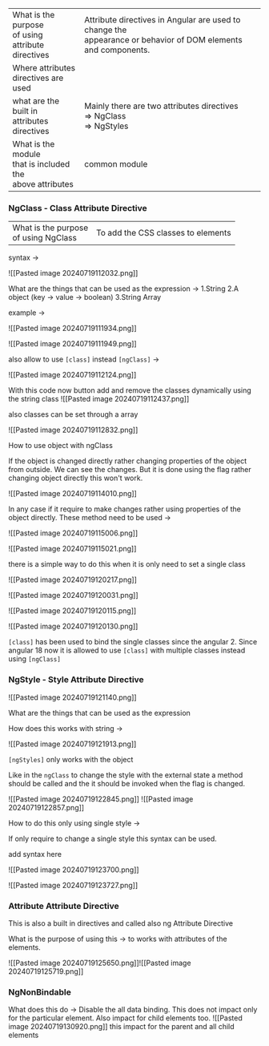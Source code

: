 
|                                                                |                                                                                                                   |
| -------------------------------------------------------------- | ----------------------------------------------------------------------------------------------------------------- |
| What is the purpose<br> of using attribute <br>directives      | Attribute directives in Angular are used to change the <br>appearance or behavior of DOM elements and components. |
| Where attributes <br>directives are used                       |                                                                                                                   |
| what are the built in<br>attributes directives                 | Mainly there are two attributes directives<br>=> NgClass<br>=> NgStyles                                           |
| What is the module<br>that is included the<br>above attributes | common module                                                                                                     |


### NgClass - Class Attribute Directive

|                                          |                                    |
| ---------------------------------------- | ---------------------------------- |
| What is the purpose <br>of using NgClass | To add the CSS classes to elements |
syntax -> 


![[Pasted image 20240719112032.png]]

What are the things that can be used as the expression -> 
1.String
2.A object (key ->    value -> boolean)
3.String Array

example -> 

![[Pasted image 20240719111934.png]]

![[Pasted image 20240719111949.png]]

also allow to use `[class]` instead `[ngClass]` -> 

![[Pasted image 20240719112124.png]]


With this code now button add and remove the classes dynamically using the string class 
![[Pasted image 20240719112437.png]]

also classes can be set through a array 

![[Pasted image 20240719112832.png]]

How to use object with ngClass

If the object is changed directly rather changing properties of the object from outside. We can see the changes. But it is done using the flag rather changing object directly this won't work.

![[Pasted image 20240719114010.png]]


In any case if it require to make changes  rather using properties of the object  directly. These method need to be used -> 

![[Pasted image 20240719115006.png]]

![[Pasted image 20240719115021.png]]

there is a simple way to do this when it is only need to set a single class 

![[Pasted image 20240719120217.png]]


![[Pasted image 20240719120031.png]]

![[Pasted image 20240719120115.png]]

![[Pasted image 20240719120130.png]]

`[class]` has been used to bind the single classes since the angular 2. Since angular 18 now it is allowed to use `[class]` with multiple classes  instead using `[ngClass]`

### NgStyle - Style Attribute Directive

![[Pasted image 20240719121140.png]]

What are the things that can be used as the expression



How does this works with string -> 

![[Pasted image 20240719121913.png]]

`[ngStyles]` only works with the object

Like in the `ngClass` to change the style with the external state a method should be called and the it should be invoked when the flag is changed. 

![[Pasted image 20240719122845.png]]
![[Pasted image 20240719122857.png]]

How to do this only using single style ->

If only require to change a single style this syntax can be used.

add syntax here

![[Pasted image 20240719123700.png]]


![[Pasted image 20240719123727.png]]

### Attribute Attribute Directive

This is also a built in directives and called also  ng Attribute Directive

What is the purpose of using this -> to works with attributes of the elements. 


![[Pasted image 20240719125650.png]]![[Pasted image 20240719125719.png]]


### NgNonBindable

What does this do -> Disable the all data binding. This does not impact only for the particular element. Also impact for child elements too.
![[Pasted image 20240719130920.png]]
this impact for the parent and all child elements
